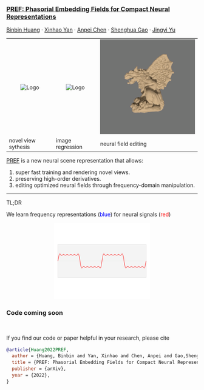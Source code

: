 
<p align="left">

  <h3 align="left">
  <a href="https://arxiv.org/abs/2205.13524">
  PREF: Phasorial Embedding Fields for Compact Neural Representations
  </a>
  </h3>
   
  <p align="left">
    <a href="https://hbb1.github.io/">Binbin Huang</a>
    ·
    <a href="https://svip-lab.github.io/">Xinhao Yan</a>
    ·
    <a href="https://apchenstu.github.io/">Anpei Chen</a>
    ·
    <a href="https://scholar.google.co.jp/citations?hl=zh-CN&user=fe-1v0MAAAAJ">Shenghua Gao</a>
    ·
    <a href="http://www.yu-jingyi.com/">Jingyi Yu</a>

  </p>
  <!-- <h4 align="left"><a href="https://arxiv.org/abs/2205.13524">Paper</a>  -->
  <!-- | <a href="https://hbb1.github.io/pref/">Project Page</a> -->
  </h4>
  <div align="left"></div>
</p>



<table>
<tr>
<td align="center"><img src="./media/novelviews.gif" alt="Logo" width="100%"></td>
<td align="center"><img src="./media/derivitives.gif" alt="Logo" width="100%"></td>
<td align="center"><img src="./media/sdf.gif" alt="Logo" width="100%"></td>
</tr>
<tr>
    <td>novel view sythesis</td>
    <td>image regression </td>
    <td>neural field editing</td>
  </tr>
</table>


<a href="https://arxiv.org/abs/2205.13524">PREF</a>  is a new neural scene representation that allows:
1. super fast training and rendering novel views. 
2. preserving high-order derivatives.
3. editing optimized neural fields through frequency-domain manipulation.

---------
TL;DR
<p>We learn frequency representations (<font color='blue'>blue</font>) for neural signals (<font color='red'>red</font>)</P>
<p align="center">
    <img src="./media/fourier.gif" alt="Logo" width="50%"> 
</p>


### Code coming soon


<br>

If you find our code or paper helpful in your research, please cite
```bibtex
@article{Huang2022PREF,
  author = {Huang, Binbin and Yan, Xinhao and Chen, Anpei and Gao,Shenghua and Yu, Jingyi},
  title = {PREF: Phasorial Embedding Fields for Compact Neural Representations},
  publisher = {arXiv},
  year = {2022},
}
```